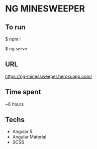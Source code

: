 # NG MINESWEEPER

## To run
$ npm i

$ ng serve

## URL
https://ng-minessweeper.herokuapp.com/

## Time spent
~6 hours

## Techs
* Angular 5
* Angular Material
* SCSS
